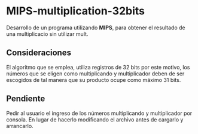 # MIPS-multiplication-32bits
Desarrollo de un programa utilizando **MIPS**, para obtener el resultado de una multiplicacio sin utilizar mult.

## Consideraciones
El algoritmo que se emplea, utiliza registros de 32 bits por este motivo, los números que se eligen como multiplicando y multiplicador deben de ser escogidos de tal manera que su producto ocupe como máximo 31 bits.

## Pendiente
Pedir al usuario el ingreso de los números multiplicando y multiplicador por consola. En lugar de hacerlo modificando el archivo antes de cargarlo y arrancarlo.